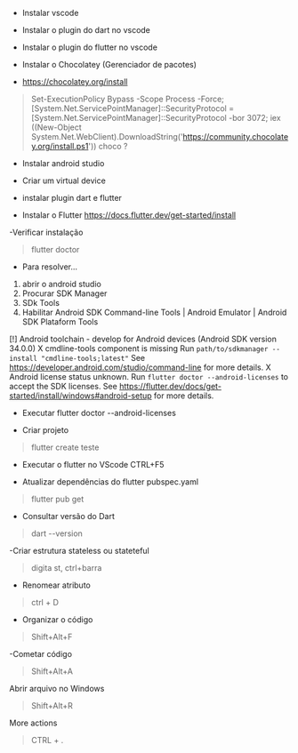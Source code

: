 - Instalar vscode
- Instalar o plugin do dart no vscode
- Instalar o plugin do flutter no vscode


- Instalar o Chocolatey (Gerenciador de pacotes) 
- https://chocolatey.org/install 
> Set-ExecutionPolicy Bypass -Scope Process -Force; [System.Net.ServicePointManager]::SecurityProtocol = [System.Net.ServicePointManager]::SecurityProtocol -bor 3072; iex ((New-Object System.Net.WebClient).DownloadString('https://community.chocolatey.org/install.ps1'))
> choco ?


- Instalar android studio
- Criar um virtual device
- instalar plugin dart e flutter

- Instalar o Flutter
https://docs.flutter.dev/get-started/install

-Verificar instalação
> flutter doctor

- Para resolver...
1. abrir o android studio
2. Procurar SDK Manager
3. SDk Tools
4. Habilitar Android SDK Command-line Tools | Android Emulator | Android SDK Plataform Tools

[!] Android toolchain - develop for Android devices (Android SDK version 34.0.0)
    X cmdline-tools component is missing
      Run `path/to/sdkmanager --install "cmdline-tools;latest"`
      See https://developer.android.com/studio/command-line for more details.
    X Android license status unknown.
      Run `flutter doctor --android-licenses` to accept the SDK licenses.
      See https://flutter.dev/docs/get-started/install/windows#android-setup for more details.

 - Executar
 flutter doctor --android-licenses

- Criar  projeto
 > flutter create teste

- Executar o flutter no VScode
CTRL+F5

- Atualizar dependências do flutter pubspec.yaml
> flutter pub get

- Consultar versão do Dart
> dart --version

-Criar estrutura stateless ou stateteful
> digita st, ctrl+barra

- Renomear atributo
> ctrl + D

- Organizar o código
> Shift+Alt+F

-Cometar código
> Shift+Alt+A

Abrir arquivo no Windows
> Shift+Alt+R

More actions
>CTRL + .

